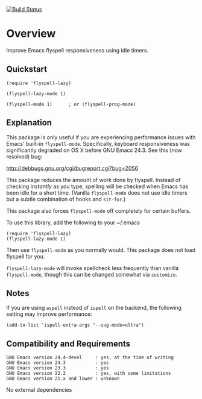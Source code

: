 [![Build Status](https://secure.travis-ci.org/rolandwalker/flyspell-lazy.png?branch=master)](http://travis-ci.org/rolandwalker/flyspell-lazy)

# Overview

Improve Emacs flyspell responsiveness using idle timers.

## Quickstart

```elisp
(require 'flyspell-lazy)
 
(flyspell-lazy-mode 1)
 
(flyspell-mode 1)      ; or (flyspell-prog-mode)
```

## Explanation

This package is only useful if you are experiencing performance
issues with Emacs' built-in `flyspell-mode`.  Specifically, keyboard
responsiveness was significantly degraded on OS X before GNU Emacs
24.3.  See this (now resolved) bug:

<http://debbugs.gnu.org/cgi/bugreport.cgi?bug=2056>

This package reduces the amount of work done by flyspell.  Instead
of checking *instantly* as you type, spelling will be checked when
Emacs has been idle for a short time.  (Vanilla `flyspell-mode`
does not use idle timers but a subtle combination of hooks and
`sit-for`.)

This package also forces `flyspell-mode` off completely for certain
buffers.

To use this library, add the following to your ~/.emacs

```elisp
(require 'flyspell-lazy)
(flyspell-lazy-mode 1)
```

Then use `flyspell-mode` as you normally would.  This package does
not load flyspell for you.

`flyspell-lazy-mode` will invoke spellcheck less frequently than
vanilla `flyspell-mode`, though this can be changed somewhat via
`customize`.

## Notes

If you are using `aspell` instead of `ispell` on the backend, the
following setting may improve performance:

```elisp
(add-to-list 'ispell-extra-args "--sug-mode=ultra")
```

## Compatibility and Requirements

	GNU Emacs version 24.4-devel     : yes, at the time of writing
	GNU Emacs version 24.3           : yes
	GNU Emacs version 23.3           : yes
	GNU Emacs version 22.2           : yes, with some limitations
	GNU Emacs version 21.x and lower : unknown

No external dependencies
